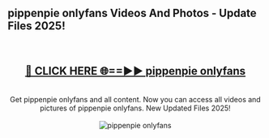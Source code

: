 <h2>pippenpie onlyfans Videos And Photos - Update Files 2025!</h2>
<br>
<div align="center">
<h2><a href="https://linkcuts.com/hfmhzwbr" rel="nofollow">🔴 CLICK HERE 🌐==►► pippenpie onlyfans</a></h2>
<br>
Get pippenpie onlyfans and all content. Now you can access all videos and pictures of pippenpie onlyfans. New Updated Files 2025!
<br>
<br>
<a href="https://linkcuts.com/hfmhzwbr" rel="nofollow" data-target="animated-image.originalLink"><img src="https://i.ibb.co.com/WyWwxjT/player-gif2.gif" alt="pippenpie onlyfans" style="max-width: 100%; display: inline-block;" data-target="animated-image.originalImage"></a>
</div>
<br>